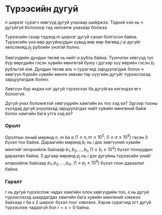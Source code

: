 Түрээсийн дугуй
===============
$n$ ширхэг сурагч хөвгүүд дугуй унахаар шийджээ. Тэдний хэн нь ч дугуйгүй
болохоор тэд хөлсөлж унахаар болжээ.

Түрээсийн газар тэдэнд $m$ ширхэг дугуй санал болгосон байна. Түрээсийн үнэ өөр
дугуйнуудын хувьд өөр өөр бөгөөд $j$-р дугуйг хөлслөхөд $p_j$ рублийн үнэтэй
болно.

Хөвгүүдийн дундын төсөв нь нийт $a$ рубль байна. Түүнчлэн хөвгүүд тус бүр
өөрсдийн гэсэн хувийн мөнгөтэй буюу $i$ дүгээр хүү өөрийн гэсэн $b_i$ рубльтэй
юм. Дундын төсөв аль ч сурагчид зарцуулагдаж болох ч хөвгүүн бүрийн хувийн мөнгө
зөвхөн тэр хүүгийн дугуйг түрээслэхэд зарцуулагдаж болно.

Хөвгүүн бүр ихдээ нэг дугуй түрээслэх ба дугуйгаа нэгэндээ өгч болохгүй.

Дугуй унах боломжтой хөвгүүдийн хамгийн их тоо хэд вэ? Эдгээр тооны хүүхдэд
дугуй унуулахад зарцуулагдах нийт хувийн мөнгөний байж болох хамгийн бага утга
хэд вэ?


### Оролт
Оролтын эхний мөрөнд $n$, $m$ ба $a$ ($1 ≤ n, m ≤ 10^5$; $0 ≤ a ≤ 10^9$) гэсэн 3
бүхэл тоо байна. Дараагийн мөрөнд $b_i$ нь $i$ дэх хөвгүүний хувийн мөнгийг
илэрхийлж байхаар $b_1, b_2, ... , b_n$ ($1 ≤ b_i ≤ 10^4$) бүхэл тоонуудын
дараалал байна. 3 дугаар мөрөнд $p_j$ нь $i$ дэх дугуйны түрээсийн үнийг
илэрхийлж байхаар $p_1, p_2, ... , p_m$  ($1 ≤ p_j ≤ 10^9$) бүхэл тоон дараалал
байна.


### Гаралт
$r$ нь дугуй түрээслэж чадах хамгийн олон хөвгүүдийн тоо, $s$ нь дугуй
түрээслэхэд шаардагдах хамгийн бага хувийн мөнгөний хэмжээ байхаар $r$ ба $s$ 2
ширхэг бүхэл тоог хэвлэнэ. Хэрэв сурагчид огт дугуй түрээслэж чадаагүй бол
$r = s = 0$ байна.

